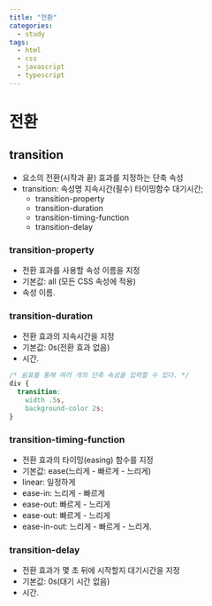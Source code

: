 ```yaml
---
title: "전환"
categories:
  - study
tags:
  - html
  - css
  - javascript
  - typescript
---
```


# 전환

## transition
- 요소의 전환(시작과 끝) 효과를 지정하는 단축 속성
- transition: 속성명 지속시간(필수) 타이밍함수 대기시간;
  - transition-property
  - transition-duration
  - transition-timing-function
  - transition-delay


### transition-property
- 전환 효과를 사용할 속성 이름을 지정
- 기본값: all (모든 CSS 속성에 적용)
- 속성 이름.

### transition-duration
- 전환 효과의 지속시간을 지정
- 기본값: 0s(전환 효과 없음)
- 시간.
```css
/* 쉼표를 통해 여러 개의 단축 속성을 입력할 수 있다. */
div {
  transition: 
    width .5s,
    background-color 2s;
}
```

### transition-timing-function
- 전환 효과의 타이밍(easing) 함수를 지정
- 기본값: ease(느리게 - 빠르게 - 느리게)
- linear: 일정하게
- ease-in: 느리게 - 빠르게
- ease-out: 빠르게 - 느리게
- ease-out: 빠르게 - 느리게
- ease-in-out: 느리게 - 빠르게 - 느리게.

### transition-delay
- 전환 효과가 몇 초 뒤에 시작할지 대기시간을 지정
- 기본값: 0s(대기 시간 없음)
- 시간.


